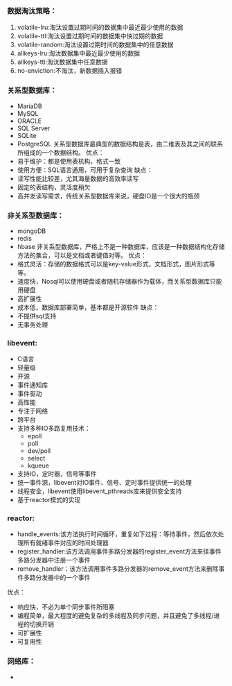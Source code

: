 ### 数据淘汰策略：
 1. volatile-lru:淘汰设置过期时间的数据集中最近最少使用的数据
 2. volatile-ttl:淘汰设置过期时间的数据集中快过期的数据
 3. volatile-random:淘汰设置过期时间的数据集中的任意数据
 4. allkeys-lru:淘汰数据集中最近最少使用的数据
 5. allkeys-ttl:淘汰数据集中任意数据
 6. no-enviction:不淘汰，新数据插入报错
 
### 关系型数据库：
 - MariaDB
 - MySQL
 - ORACLE
 - SQL Server
 - SQLite
 - PostgreSQL
关系型数据库最典型的数据结构是表，由二维表及其之间的联系所组成的一个数据结构。
优点：
 - 易于维护：都是使用表机构，格式一致
 - 使用方便：SQL语言通用，可用于复杂查询
缺点：
 - 读写性能比较差，尤其海量数据的高效率读写
 - 固定的表结构，灵活度稍欠
 - 高并发读写需求，传统关系型数据库来说，硬盘IO是一个很大的瓶颈
 
### 非关系型数据库：
 - mongoDB
 - redis
 - hbase
非关系型数据库，严格上不是一种数据库，应该是一种数据结构化存储方法的集合，可以是文档或者键值对等。
优点：
 - 格式灵活：存储的数据格式可以是key-value形式，文档形式，图片形式等等。
 - 速度快，Nosql可以使用硬盘或者随机存储器作为载体，而关系型数据库只能用硬盘
 - 高扩展性
 - 成本低，数据库部署简单，基本都是开源软件
缺点：
 - 不提供sql支持
 - 无事务处理
 
### libevent:
 - C语言
 - 轻量级
 - 开源
 - 事件通知库
 - 事件驱动
 - 高性能
 - 专注于网络
 - 跨平台
 - 支持多种IO多路复用技术：
    - epoll
    - poll
    - dev/poll
    - select
    - kqueue
 - 支持IO，定时器，信号等事件
 - 统一事件源，libevent对IO事件、信号、定时事件提供统一的处理
 - 线程安全，libevent使用libevent_pthreads库来提供安全支持
 - 基于reactor模式的实现
 
### reactor:
 - handle_events:该方法执行时间循环，重复如下过程：等待事件，然后依次处理所有就绪事件对应的时间处理器
 - register_handler:该方法调用事件多路分发器的register_event方法来往事件多路分发器中注册一个事件
 - remove_handler：该方法调用事件多路分发器的remove_event方法来删除事件多路分发器中的一个事件

优点：
 - 响应快，不必为单个同步事件所阻塞
 - 编程简单，最大程度的避免复杂的多线程及同步问题，并且避免了多线程/进程的切换开销
 - 可扩展性
 - 可复用性
 
### 网络库：
 - 
 






















